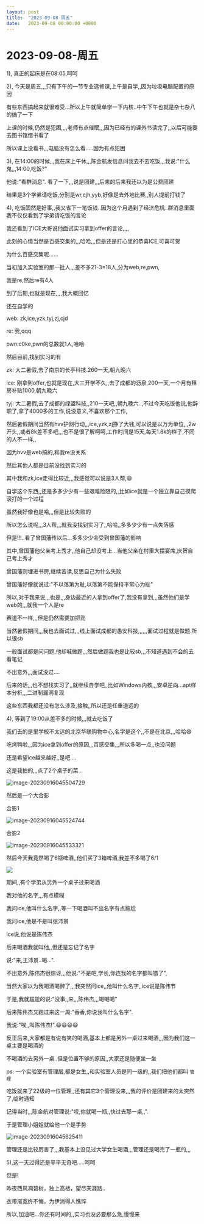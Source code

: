 ```yaml
---
layout: post
title:  "2023-09-08-周五"
date:   2023-09-08 00:00:00 +0800
---
```




# 2023-09-08-周五





1), 真正的起床是在08:05,呵呵

2), 今天是周五,,,只有下午的一节专业选修课,上午是自学,,因为垃圾电脑配置的原因

有些东西搞起来就很难受...所以上午就简单学一下内核..中午下午也就是杂七杂八的搞了一下

上课的时候,仍然是犯困,,,,老师有点催眠,,,因为已经有的课外书读完了,,以后可能要去图书馆借书看了

所以课上没看书,,,电脑没有怎么看.....因为有点犯困

3), 在14:00的时候,,,我在床上午休,,,陈金航发信息问我去不去吃饭,,,我说:"什么鬼,,,14:00,吃饭?"

他说:"看群消息". 看了一下,,,说是团建,,,后来的后来我还以为是公费团建

结果是3个学弟请吃饭,分别是wr,cjh,yyb,好像是去外地比赛,,别人提前打钱了

4), 吃饭固然是好事,,我又省下一笔饭钱..因为这个月遇到了经济危机..群消息里面我不仅仅看到了学弟请吃饭的言论

我还看到了ICE大哥说他面试实习拿到offer的言论,,,,

此刻的心情当然是百感交集的,,,哈哈,,,但是还是打心里的恭喜ICE,可喜可贺

为什么百感交集呢......

当初加入实验室的那一批人,,,差不多21-3=18人,分为web,re,pwn,

我是re,然后re有4人

到了后期,也就是现在,,,,我大概回忆

还在自学的

web: zk,ice,yzk,tyj,zj,cjd

re: 我,qqq

pwn:c0ke,pwn的总数就1人,哈哈

然后目前,找到实习的有

zk: 大二暑假,去了南京的长亭科技.260一天,朝九晚六

ice: 刚拿到offer,也就是现在,大三开学不久,,去了成都的沥泉,200一天,一个月有租房补贴1000,朝九晚六

tyj: 大二暑假,去了成都的绿盟科技,,210一天吧,,朝九晚六..,不过今天吃饭他说,他辞职了,拿了4000多的工作,说没意义,不喜欢那个工作,

然后暑假期间当然有hvv护网行动,,,ice,yzk,zj挣了大钱,可以说是以万为单位,,,2w开头,,或者8k差不多吧,,,也不是很了解呵呵,工作时间是15天,每天1.8k的样子,不同的人不一样,,

因为hvv是web搞的,和我re没关系

然后其他人都是目前没找到实习的

其中我和zk,ice走得比较近,,,我感觉可以说是3人帮,😄

自学这个东西,,还是多多少少有一些艰难险阻的,,比如ice就是一个独立靠自己摸爬滚打的一个过程

虽然我好像也是哈,,,但是比较失败的

所以怎么说呢,,,3人帮,,,就我没找到实习了,,哈哈,,多多少少有一点失落感

但是!!!..看了曾国藩传以后...多多少少会受到曾国藩的影响

其中,曾国藩他父亲考上秀才,,他自己却没考上...当他父亲在村里大摆宴席,庆贺自己考上秀才

曾国藩则埋进书房,继续苦读,反思自己为什么失败

曾国藩好像就说过:"不以落第为耻,以落第不能保持平常心为耻"

所以,对于我来说,,,也是,,,身边最近的人拿到offer了,我没有拿到,,,虽然他们是学web的,,,就我一个人是re

赛道不一样,,,但是仍然需要加把劲

当然暑假期间,,,我也去面试过,,,线上面试成都的愚安科技,,,,,,面试过程就是做题.所以很sb

一般面试都是问问题,他却喊做题,,,然后做题我也是比较sb,,,不知道遇到不会的去看笔记

不出意外,,,面试没过....

后来的话,,,也不想找实习了,,就继续自学吧,,比如Windows内核,,,安卓逆向...apt样本分析,,,二进制漏洞复现

这些东西我都还没有怎么涉及,接触,,所以还是任重道远的

4), 等到了19:00从差不多的时候,,,就去吃饭了

我们去的是里学校不太远的北京华联购物中心,名字是这个,,不是在北京,,,哈哈😄

吃烤鸭啦,,,因为ice拿到offer的原因,,,百感交集,,,所以多喝一点,,也没问题

还是希望ice越来越好,,是吧....

这是我拍的,,,点了2个桌子的菜...



![image-20230916045504729](https://raw.githubusercontent.com/i1oveyou/2023-year/master/_posts/09.September/img/image-20230916045504729.png)

然后是一个大合影

合影1

![image-20230916045524744](https://raw.githubusercontent.com/i1oveyou/2023-year/master/_posts/09.September/img/image-20230916045524744.png)

合影2

![image-20230916045533321](https://raw.githubusercontent.com/i1oveyou/2023-year/master/_posts/09.September/img/image-20230916045533321.png)

然后今天我竟然喝了6瓶啤酒,,他们买了3箱啤酒,我差不多喝了6/1

![](https://raw.githubusercontent.com/i1oveyou/2023-year/master/_posts/09.September/img/image-20230916045544904.png)

期间,,有个学弟从另外一个桌子过来喝酒

我对他的名字,,,有点模糊

我问ice,他叫什么名字,,等一下喝酒叫不出名字有点尴尬

我问ice,他是不是叫张沛景

ice说,他说是陈伟杰

后来喝酒我就叫他,,但还是忘记了名字

说:"来,王沛景..喝...".

不出意外,陈伟杰很惊讶,,,他说:"不是吧,学长,你连我的名字都叫错了",

当然大家以为我喝酒喝醉了,,,我突然问ice,,他叫什么名字,,ice说是陈伟节

于是,我就尴尬的说:"没事,,来,,,陈伟杰,,,喝喝喝"

后来陈伟杰又跑过来这一周:"香香,你说我叫什么名字".

我说:"唉,,叫陈伟杰!".😄😄😄😄

反正后来,大家都是有说有笑的喝酒,基本上都是另外一桌过来喝酒,,,因为我们这一桌主要是喝酒的

不喝酒的去另外一桌..但是位置不够的原因,,大家还是随便坐一坐

ps: 一个实验室有管理层,都是女生,,和实验室人员是同一级的,,我们把他们都叫 `管理`

吃饭就来了22级的一位管理,,还有其它3个管理没来,,,我的评价是团建来的太突然了,临时通知

记得当时,,,陈金航对管理说:"哎,你就喝一瓶,,快过去那一桌,,".

于是管理小姐姐就给他一个是手势

![image-20230916045625411](https://raw.githubusercontent.com/i1oveyou/2023-year/master/_posts/09.September/img/image-20230916045625411.png)

管理还是比较厉害了,,,我基本上没见过大学女生喝酒,,,管理还是喝完了一瓶的,,,

5),这一天过得还是平平无奇吧.....呵呵

但是!

昨夜西风凋碧树，独上高楼，望尽天涯路..

衣带渐宽终不悔，为伊消得人憔悴

所以,加油吧...你还有时间的,,实习也没必要那么急,慢慢来
